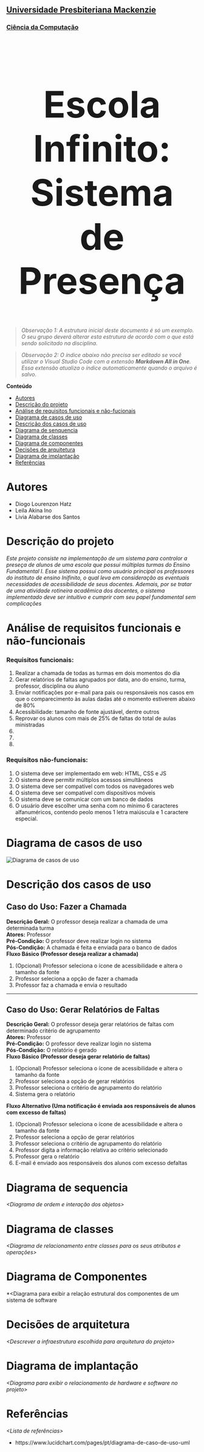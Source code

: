 <h2><a href= "https://www.mackenzie.br">Universidade Presbiteriana Mackenzie</a></h2>
<h3><a href= "https://www.mackenzie.br/graduacao/sao-paulo-higienopolis/ciencia-da-computacao">Ciência da Computação</a></h3>


<font size="+12"><center>
<h1>Escola Infinito: Sistema de Presença</h1>
</center></font>

>*Observação 1: A estrutura inicial deste documento é só um exemplo. O seu grupo deverá alterar esta estrutura de acordo com o que está sendo solicitado na disciplina.*

>*Observação 2: O índice abaixo não precisa ser editado se você utilizar o Visual Studio Code com a extensão **Markdown All in One**. Essa extensão atualiza o índice automaticamente quando o arquivo é salvo.*

**Conteúdo**

- [Autores](#nome-aluno)
- [Descrição do projeto](#introdução-do-projeto)
- [Análise de requisitos funcionais e não-fucionais](#descrição-dos-requisitos)
- [Diagrama de casos de uso](#diagrama-de-comportamento-atores)
- [Descrição dos casos de uso](#descrição-das-funcões)
- [Diagrama de senquencia](#diagrama-de-ordem-interações)
- [Diagrama de classes](#diagrama-orientado-objetos)
- [Diagrama de componentes](#diagrama-estrutura-componente)
- [Decisões de arquitetura](#decisões-de-arquitetura)
- [Diagrama de implantação](#diagrama-de-hardware-software)
- [Referências](#referências)


# Autores

* Diogo Lourenzon Hatz
* Leila Akina Ino
* Livia Alabarse dos Santos

# Descrição do projeto

*Este projeto consiste na implementação de um sistema para controlor a preseça de alunos de uma escola que possui múltiplas turmas do Ensino Fundamental I. Esse sistema possui como usuário principal os professores do instituto de ensino Inifinito, o qual leva em consideração as eventuais necessidades de acessibilidade de seus docentes. Ademais, por se tratar de uma atividade rotineira acadêmica dos docentes, o sistema implementado deve ser intuitivo e cumprir com seu papel fundamental sem complicações*

# Análise de requisitos funcionais e não-funcionais

<h3>Requisitos funcionais:</h3>

<ol>
<li>Realizar a chamada de todas as turmas em dois momentos do dia</li>
<li>Gerar relatórios de faltas agrupados por data, ano do ensino, turma, professor, disciplina ou aluno</li>
<li>Enviar notificações por e-mail para pais ou responsáveis nos casos em que o comparecimento às aulas dadas até o momento estiverem abaixo de 80%</li>
<li>Acessibilidade: tamanho de fonte ajustável, dentre outros</li>
<li>Reprovar os alunos com mais de 25% de faltas do total de aulas ministradas</li>
<li></li>
<li></li>
<li></li>
</ol>

<h3>Requisitos não-funcionais:</h3>

<ol>
<li>O sistema deve ser implementado em web: HTML, CSS e JS</li>
<li>O sistema deve permitir múltiplos acessos simultâneos</li>
<li>O sistema deve ser compatível com todos os navegadores web</li>
<li>O sistema deve ser compatível com dispositivos móveis</li>
<li>O sistema deve se comunicar com um banco de dados</li>
<li>O usuário deve escolher uma senha com no mínimo 6 caracteres alfanuméricos, contendo peolo menos 1 letra maiúscula e 1 caractere especial.</li>
</ol>

# Diagrama de casos de uso

<img src="https://github.com/lihviaa/UML-Classroom-FCI/blob/Branch-Diogo/src/Diagrama%20de%20casos%20de%20uso.png" alt="Diagrama de casos de uso">

# Descrição dos casos de uso
<h2>Caso do Uso: Fazer a Chamada</h2>
<b>Descrição Geral:</b> O professor deseja realizar a chamada de uma determinada turma<br>
<b>Atores:</b> Professor<br>
<b>Pré-Condição:</b> O professor deve realizar login no sistema<br>
<b>Pós-Condição:</b> A chamada é feita e enviada para o banco de dados<br>
<b>Fluxo Básico (Professor deseja realizar a chamada)</b>
<ol>
  <li>(Opcional) Professor seleciona o ícone de acessibilidade e altera o tamanho da fonte</li>
  <li>Professor seleciona a opção de fazer a chamada</li>
  <li>Professor faz a chamada e envia o resultado</li>
</ol>

<hr>

<h2>Caso do Uso: Gerar Relatórios de Faltas</h2>
<b>Descrição Geral:</b> O professor deseja gerar relatórios de faltas com determinado critério de agrupamento<br>
<b>Atores:</b> Professor<br>
<b>Pré-Condição:</b> O professor deve realizar login no sistema<br>
<b>Pós-Condição:</b> O relatório é gerado<br>
<b>Fluxo Básico (Professor deseja gerar relatório de faltas)</b>
<ol>
  <li>(Opcional) Professor seleciona o ícone de acessibilidade e altera o tamanho da fonte</li>
  <li>Professor seleciona a opção de gerar relatórios</li>
  <li>Professor seleciona o critério de agrupamento do relatório</li>
  <li>Sistema gera o relatório</li>
</ol>

<b>Fluxo Alternativo (Uma notificação é enviada aos responsáveis de alunos com excesso de faltas)</b>
<ol>
  <li>(Opcional) Professor seleciona o ícone de acessibilidade e altera o tamanho da fonte</li>
  <li>Professor seleciona a opção de gerar relatórios</li>
  <li>Professor seleciona o critério de agrupamento do relatório</li>
  <li>Professor digita a informação relativa ao critério selecionado</li>
  <li>Professor gera o relatório</li>
  <li>E-mail é enviado aos responsáveis dos alunos com excesso defaltas</li>
</ol>

# Diagrama de sequencia

*&lt;Diagrama de ordem e interação dos objetos&gt;*

# Diagrama de classes

*&lt;Diagrama de relacionamento entre classes para os seus atributos e operações&gt;*

# Diagrama de Componentes

*&lt;Diagrama para exibir a relação estrutural dos componentes de um sistema de software

# Decisões de arquitetura

*&lt;Descrever a infraestrutura escolhida para arquitetura do projeto&gt;*

# Diagrama de implantação

*&lt;Diagrama para exibir o relacionamento de hardware e software no projeto&gt;*

# Referências

*&lt;Lista de referências&gt;*
<ul>
  <li>https://www.lucidchart.com/pages/pt/diagrama-de-caso-de-uso-uml</li>
</ul>
